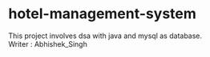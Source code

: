 # hotel-management-system
 This project involves dsa with java and mysql as database.
 <br>
 Writer : Abhishek_Singh
